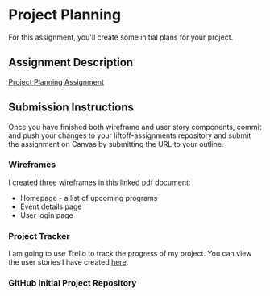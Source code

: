 # Project Planning
For this assignment, you'll create some initial plans for your project.

## Assignment Description
[Project Planning Assignment](https://education.launchcode.org/liftoff/assignments/planning/)

## Submission Instructions
Once you have finished both wireframe and user story components, commit and push your changes to your liftoff-assignments repository and submit the assignment on Canvas by submitting the URL to your outline. 

### Wireframes

I created three wireframes in [this linked pdf document](https://github.com/linwang929/liftoff-assignments/blob/master/P3-Project_Planning/ProjectPlanningWireframes.pdf):
* Homepage - a list of upcoming programs
* Event details page
* User login page

### Project Tracker

I am going to use Trello to track the progress of my project. You can view the user stories I have created [here](https://trello.com/b/oHpfvhqZ/my-capstone-project).

### GitHub Initial Project Repository
